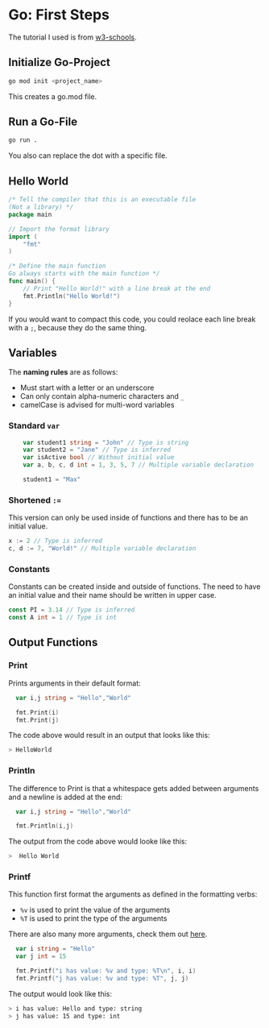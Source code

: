 # Go: First Steps
The tutorial I used is from [w3-schools](https://www.w3schools.com/go/index.php).
## Initialize Go-Project
```sh
go mod init <project_name>
```
This creates a go.mod file.
## Run a Go-File
```sh
go run .
```
You also can replace the dot with a specific file.
## Hello World
```go
/* Tell the compiler that this is an executable file
(Not a library) */
package main

// Import the format library
import (
	"fmt"
)

/* Define the main function
Go always starts with the main function */
func main() {
    // Print "Hello World!" with a line break at the end
	fmt.Println("Hello World!")
}
```
If you would want to compact this code, you could reolace each line break with a `;`, because they do the same thing.
## Variables
The **naming rules** are as follows: 
- Must start with a letter or an underscore
- Can only contain alpha-numeric characters and `_`
- camelCase is advised for multi-word variables
### Standard `var`
```go
  	var student1 string = "John" // Type is string
  	var student2 = "Jane" // Type is inferred
	var isActive bool // Without initial value
	var a, b, c, d int = 1, 3, 5, 7	// Multiple variable declaration

	student1 = "Max"
```
### Shortened `:=`
This version can only be used inside of functions and there has to be an initial value.
```go
x := 2 // Type is inferred
c, d := 7, "World!" // Multiple variable declaration
```

### Constants
Constants can be created inside and outside of functions. The need to have an initial value and their name should be written in upper case.
```go
const PI = 3.14 // Type is inferred
const A int = 1 // Type is int
```

## Output Functions
### Print
Prints arguments in their default format:
```go
  var i,j string = "Hello","World"

  fmt.Print(i)
  fmt.Print(j)
```
The code above would result in an output that looks like this:
```sh
> HelloWorld
```
### Println
The difference to Print is that a whitespace gets added between arguments and a newline is added at the end:
```go
  var i,j string = "Hello","World"

  fmt.Println(i,j)
```
The output from the code above would looke like this:
```sh
>  Hello World
```
### Printf
This function first format the arguments as defined in the formatting verbs:
- `%v` is used to print the value of the arguments
- `%T` is used to print the type of the arguments

There are also many more arguments, check them out [here](https://www.w3schools.com/go/go_formatting_verbs.php).

```go
  var i string = "Hello"
  var j int = 15

  fmt.Printf("i has value: %v and type: %T\n", i, i)
  fmt.Printf("j has value: %v and type: %T", j, j) 
```
The output would look like this:
```sh
> i has value: Hello and type: string
> j has value: 15 and type: int
```
